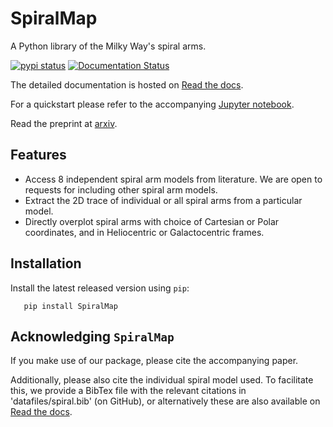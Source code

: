 # SpiralMap 
A Python library of the Milky Way's spiral arms. 

[![pypi status](https://img.shields.io/pypi/v/spiralmap.svg?logo=pypi&logoColor=white&label=PyPI)](https://pypi.org/project/SpiralMap/)
[![Documentation Status](https://app.readthedocs.org/projects/spiralmap/badge/?version=latest)](https://spiralmap.readthedocs.io/en/latest/?badge=latest)

The detailed documentation is hosted on [Read the docs](https://spiralmap.readthedocs.io/en/latest/#api-docs).

For a quickstart please refer to the accompanying [Jupyter notebook](https://github.com/Abhaypru/SpiralMap/blob/main/demo_spiralmap.ipynb).

Read the preprint at [arxiv](https://www.arxiv.org/abs/2506.11383).
## Features
+ Access 8 independent spiral arm models from literature. We are open to requests for including other spiral arm models. 
+ Extract the 2D trace of individual or all spiral arms from a particular model.
+ Directly overplot spiral arms with choice of Cartesian or Polar coordinates, and in Heliocentric or Galactocentric frames.


Installation
-------------

Install the latest released version using ``pip``:

```
   pip install SpiralMap
```

Acknowledging ``SpiralMap``
---------------------------------------
If you make use of our package, please cite the accompanying paper. 

Additionally, please also cite the individual spiral model used. To facilitate this, we provide a BibTex file with the relevant citations in 'datafiles/spiral.bib' (on GitHub),
or alternatively these are also available on [Read the docs](https://spiralmap.readthedocs.io/en/latest/#api-docs).

